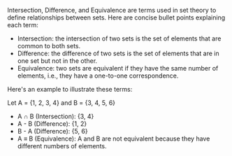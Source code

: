 
Intersection, Difference, and Equivalence are terms used in set theory to define relationships between sets. Here are concise bullet points explaining each term:

-   Intersection: the intersection of two sets is the set of elements that are common to both sets.
-   Difference: the difference of two sets is the set of elements that are in one set but not in the other.
-   Equivalence: two sets are equivalent if they have the same number of elements, i.e., they have a one-to-one correspondence.

Here's an example to illustrate these terms:

Let A = {1, 2, 3, 4} and B = {3, 4, 5, 6}

-   A ∩ B (Intersection): {3, 4}
-   A - B (Difference): {1, 2}
-   B - A (Difference): {5, 6}
-   A ≡ B (Equivalence): A and B are not equivalent because they have different numbers of elements.